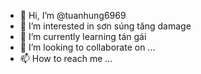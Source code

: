 - 👋 Hi, I’m @tuanhung6969
- 👀 I’m interested in sơn súng tăng damage
- 🌱 I’m currently learning tán gái
- 💞️ I’m looking to collaborate on ...
- 📫 How to reach me ...

<!---
tuanhung6969/tuanhung6969 is a ✨ special ✨ repository because its `README.md` (this file) appears on your GitHub profile.
You can click the Preview link to take a look at your changes.
--->
